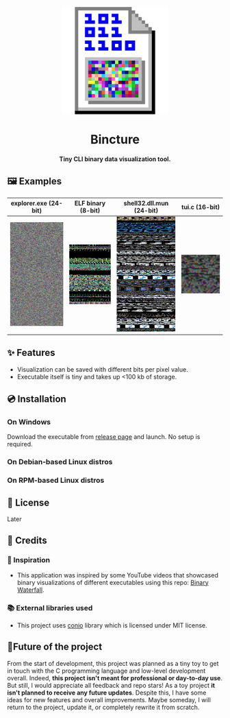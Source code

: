 <div align="center">
    <img src="readme-assets/logo.png" alt="logo" width="250"/>
    <h1>Bincture</h1>
</div>
<h4 align="center">Tiny CLI binary data visualization tool.</h4>
<!--<div align="center">-->
<!--    <img alt="GitHub last commit" src="https://img.shields.io/badge/made_with-love-red">-->
<!--</div>-->

## 🖼 Examples
|explorer.exe (24-bit) | ELF binary (8-bit) | shell32.dll.mun (24-bit) | tui.c (16-bit)
|-|-|-|-|
|<img src="readme-assets/example1.png" alt="explorer.exe visualization" width="200"> | <img src="readme-assets/example2.png" alt="Visualization of the bincture's ELF binary" width="200"> | <img src="readme-assets/example3.png" alt="shell32.dll.mun visualization" width="200"> |<img src="readme-assets/example4.png" alt="tui.c visualization" width="200">

## ✨ Features
* Visualization can be saved with different bits per pixel value.
* Executable itself is tiny and takes up <100 kb of storage.

## 💿 Installation
### On Windows
Download the executable from [release page](https://github.com/Makzzzimus/bincture/releases/) and launch. No setup is required.

### On Debian-based Linux distros

### On RPM-based Linux distros

## 📝 License
Later

## 📑 Credits
### 🎇 Inspiration
* This application was inspired by some YouTube videos that showcased binary visualizations of different executables using this repo: [Binary Waterfall](https://github.com/nimaid/binary-waterfall/).

### 📚 External libraries used
* This project uses [conio](https://github.com/thradams/conio) library which is licensed under MIT license.

## 🌟Future of the project
From the start of development, this project was planned as a tiny toy to get in touch with the C programming language and low-level development overall. Indeed, **this project isn't meant for professional or day-to-day use**. But still, I would appreciate all feedback and repo stars! As a toy project **it isn't planned to receive any future updates**. Despite this, I have some ideas for new features and overall improvements. Maybe someday, I will return to the project, update it, or completely rewrite it from scratch.